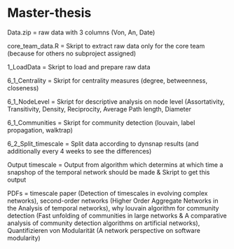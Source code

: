 # Master-thesis

Data.zip             =   raw data with 3 columns (Von, An, Date)

core_team_data.R     =   Skript to extract raw data only for the core team (because for others no subproject assigned)

1_LoadData           =   Skript to load and prepare raw data
    
6_1_Centrality        =   Skript for centrality measures (degree, betweenness, closeness)

6_1_NodeLevel         =   Skript for descriptive analysis on node level (Assortativity, Transitivity, Density, Reciprocity, Average Path length, Diameter

6_1_Communities      =   Skript for community detection (louvain, label propagation, walktrap)

6_2_Split_timescale =   Split data according to dynsnap results (and additionally every 4 weeks to see the differences)

Output timescale     =   Output from algorithm which determins at which time a snapshop of the temporal network should be made & Skript to get this output

PDFs                 =   timescale paper (Detection of timescales in evolving complex networks), second-order networks (Higher Order Aggregate Networks in the Analysis of temporal networks), why louvain algorithm for community detection (Fast unfolding of communities in large networks & A comparative analysis of community detection algorithms on artificial networks), Quantifizieren von Modularität (A network perspective on software modularity)
